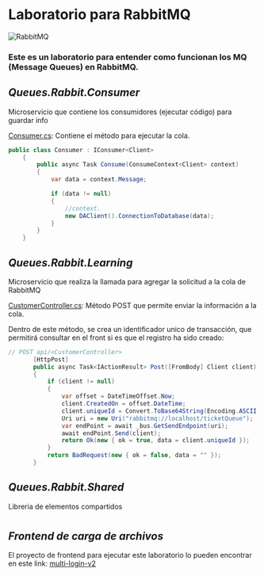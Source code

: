 # Laboratorio para RabbitMQ

![RabbitMQ](https://pbs.twimg.com/profile_images/1223261138059780097/eH73w5lN_400x400.jpg)

### Este es un laboratorio para entender como funcionan los MQ (Message Queues) en RabbitMQ.

## *Queues.Rabbit.Consumer*
Microservicio que contiene los consumidores (ejecutar código) para guardar info

[Consumer.cs](Queues.Rabbit.Consumer/Consumers/Consumer.cs): Contiene el método para ejecutar la cola.

```cs
public class Consumer : IConsumer<Client>
    {
        public async Task Consume(ConsumeContext<Client> context)
        {
            var data = context.Message;

            if (data != null)
            {
                //context.
                new DAClient().ConnectionToDatabase(data);
            }
        }
    }
 ```

## *Queues.Rabbit.Learning*
Microservicio que realiza la llamada para agregar la solicitud a la cola de RabbitMQ

[CustomerController.cs](Queues.Rabbit.Learning/Controllers/CustomerController.cs): Método POST que permite enviar la información a la cola.

Dentro de este método, se crea un identificador unico de transacción, que permitirá consultar en el front si es que el registro ha sido creado:

 ```cs
// POST api/<CustomerController>
        [HttpPost]
        public async Task<IActionResult> Post([FromBody] Client client)
        {
            if (client != null)
            {
                var offset = DateTimeOffset.Now;
                client.CreatedOn = offset.DateTime;
                client.uniqueId = Convert.ToBase64String(Encoding.ASCII.GetBytes(offset.ToUnixTimeSeconds().ToString()));
                Uri uri = new Uri("rabbitmq://localhost/ticketQueue");
                var endPoint = await _bus.GetSendEndpoint(uri);
                await endPoint.Send(client);
                return Ok(new { ok = true, data = client.uniqueId });
            }
            return BadRequest(new { ok = false, data = "" });
        }
 ```

## *Queues.Rabbit.Shared*
Libreria de elementos compartidos


#
## *Frontend de carga de archivos*
El proyecto de frontend para ejecutar este laboratorio lo pueden encontrar en este link: [multi-login-v2](https://github.com/chelobone/multi-login-v2)

#
